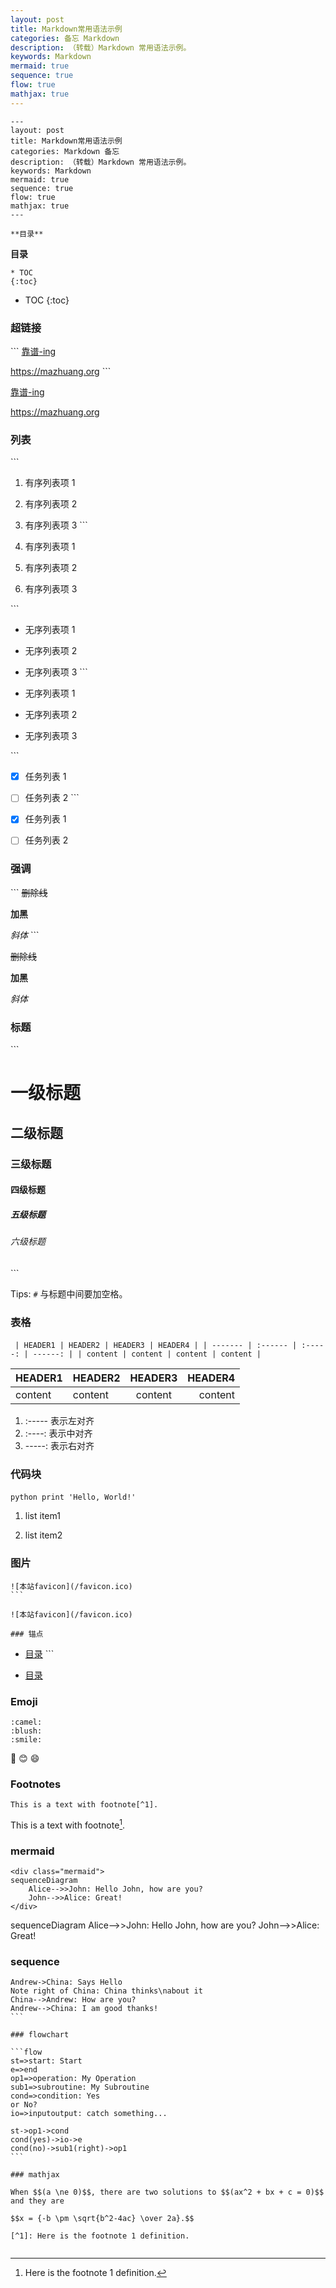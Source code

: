 ```yaml
---
layout: post
title: Markdown常用语法示例
categories: 备忘 Markdown
description: （转载）Markdown 常用语法示例。
keywords: Markdown
mermaid: true
sequence: true
flow: true
mathjax: true
---
```


```
---
layout: post
title: Markdown常用语法示例
categories: Markdown 备忘
description: （转载）Markdown 常用语法示例。
keywords: Markdown
mermaid: true
sequence: true
flow: true
mathjax: true
---
```

```
**目录**
```

**目录**

```
* TOC
{:toc}
```
* TOC
{:toc}

### 超链接

​```
[靠谱-ing](https://mazhuang.org)

<https://mazhuang.org>
​```

[靠谱-ing](https://mazhuang.org)  

<https://mazhuang.org>

### 列表

​```
1. 有序列表项 1

2. 有序列表项 2

3. 有序列表项 3
​```

1. 有序列表项 1

2. 有序列表项 2

3. 有序列表项 3

​```
* 无序列表项 1

* 无序列表项 2

* 无序列表项 3
​```

* 无序列表项 1

* 无序列表项 2

* 无序列表项 3

​```
- [x] 任务列表 1
- [ ] 任务列表 2
​```

- [x] 任务列表 1
- [ ] 任务列表 2

### 强调

​```
~~删除线~~

**加黑**

*斜体*
​```

~~删除线~~

**加黑**

*斜体*

### 标题

​```
# 一级标题
## 二级标题
### 三级标题
#### 四级标题
##### 五级标题
###### 六级标题
​```

Tips: `#` 与标题中间要加空格。

### 表格

​```
| HEADER1 | HEADER2 | HEADER3 | HEADER4 |
| ------- | :------ | :-----: | ------: |
| content | content | content | content |
​```

| HEADER1 | HEADER2 | HEADER3 | HEADER4 |
| ------- | :------ | :-----: | ------: |
| content | content | content | content |

1. :----- 表示左对齐
2. :----: 表示中对齐
3. -----: 表示右对齐

### 代码块

​```python
print 'Hello, World!'
​```

1. list item1

2. list item2

### 图片

```
![本站favicon](/favicon.ico)
​```

![本站favicon](/favicon.ico)

### 锚点

```
* [目录](#目录)
​```

* [目录](#目录)

### Emoji

```
:camel:
:blush:
:smile:
```

:camel:
:blush:
:smile:

### Footnotes

```
This is a text with footnote[^1].
```

This is a text with footnote[^1].

### mermaid

```
<div class="mermaid">
sequenceDiagram
    Alice-->>John: Hello John, how are you?
    John-->>Alice: Great!
</div>
```

<div class="mermaid">
sequenceDiagram
    Alice-->>John: Hello John, how are you?
    John-->>Alice: Great!
</div>

### sequence

```sequence
Andrew->China: Says Hello
Note right of China: China thinks\nabout it
China-->Andrew: How are you?
Andrew-->China: I am good thanks!
​```

### flowchart

​```flow
st=>start: Start
e=>end
op1=>operation: My Operation
sub1=>subroutine: My Subroutine
cond=>condition: Yes
or No?
io=>inputoutput: catch something...

st->op1->cond
cond(yes)->io->e
cond(no)->sub1(right)->op1
​```

### mathjax

When $$(a \ne 0)$$, there are two solutions to $$(ax^2 + bx + c = 0)$$ and they are

$$x = {-b \pm \sqrt{b^2-4ac} \over 2a}.$$

```
[^1]: Here is the footnote 1 definition.
```
[^1]: Here is the footnote 1 definition.

